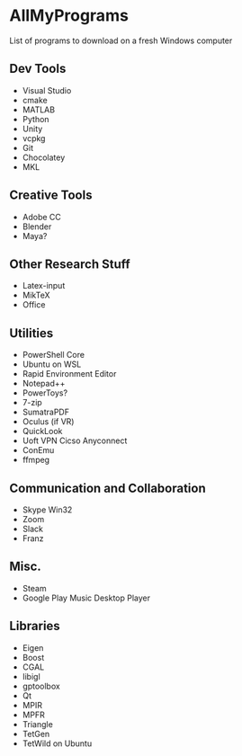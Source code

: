 # AllMyPrograms
List of programs to download on a fresh Windows computer

## Dev Tools
- Visual Studio
- cmake
- MATLAB
- Python
- Unity
- vcpkg
- Git
- Chocolatey
- MKL

## Creative Tools
- Adobe CC
- Blender
- Maya?

## Other Research Stuff
- Latex-input
- MikTeX
- Office

## Utilities
- PowerShell Core
- Ubuntu on WSL
- Rapid Environment Editor
- Notepad++
- PowerToys?
- 7-zip
- SumatraPDF
- Oculus (if VR)
- QuickLook
- Uoft VPN Cicso Anyconnect
- ConEmu
- ffmpeg

## Communication and Collaboration
- Skype Win32
- Zoom
- Slack
- Franz

## Misc.
- Steam
- Google Play Music Desktop Player

## Libraries
- Eigen
- Boost
- CGAL
- libigl
- gptoolbox
- Qt
- MPIR
- MPFR
- Triangle
- TetGen
- TetWild on Ubuntu
